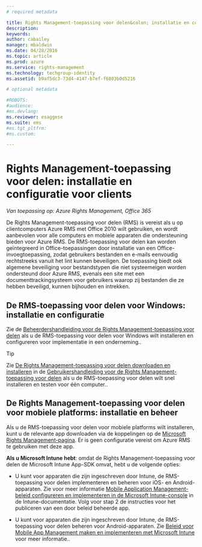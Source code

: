 ```yaml
---
# required metadata

title: Rights Management-toepassing voor delen&colon; installatie en configuratie voor clients | Azure RMS
description:
keywords:
author: cabailey
manager: mbaldwin
ms.date: 04/28/2016
ms.topic: article
ms.prod: azure
ms.service: rights-management
ms.technology: techgroup-identity
ms.assetid: b9af5dc3-73d4-4147-b7ef-f6803b0d5216

# optional metadata

#ROBOTS:
#audience:
#ms.devlang:
ms.reviewer: esaggese
ms.suite: ems
#ms.tgt_pltfrm:
#ms.custom:

---
```


# Rights Management-toepassing voor delen: installatie en configuratie voor clients

*Van toepassing op: Azure Rights Management, Office 365*

De Rights Management-toepassing voor delen (RMS) is vereist als u op clientcomputers Azure RMS met Office 2010 wilt gebruiken, en wordt aanbevolen voor alle computers en mobiele apparaten die ondersteuning bieden voor Azure RMS. De RMS-toepassing voor delen kan worden geïntegreerd in Office-toepassingen door installatie van een Office-invoegtoepassing, zodat gebruikers bestanden en e-mails eenvoudig rechtstreeks vanuit het lint kunnen beveiligen. De toepassing biedt ook algemene beveiliging voor bestandstypen die niet systeemeigen worden ondersteund door Azure RMS, evenals een site met een documenttrackingsysteem voor gebruikers waarop zij bestanden die ze hebben beveiligd, kunnen bijhouden en intrekken.

## De RMS-toepassing voor delen voor Windows: installatie en configuratie
Zie de [Beheerdershandleiding voor de Rights Management-toepassing voor delen](../rms-client/sharing-app-admin-guide.md) als u de RMS-toepassing voor delen voor Windows wilt installeren en configureren voor implementatie in een onderneming..

> [!TIP]
> Zie [De Rights Management-toepassing voor delen downloaden en installeren](../rms-client/install-sharing-app.md) in de [Gebruikershandleiding voor de Rights Management-toepassing voor delen](../rms-client/sharing-app-user-guide.md) als u de RMS-toepassing voor delen wilt snel installeren en testen voor één computer..

## De Rights Management-toepassing voor delen voor mobiele platforms: installatie en beheer
Als u de RMS-toepassing voor delen voor mobiele platforms wilt installeren, kunt u de relevante app downloaden via de koppelingen op de [Microsoft Rights Management-pagina](http://go.microsoft.com/fwlink/?LinkId=303970). Er is geen configuratie vereist om Azure RMS te gebruiken met deze app.

**Als u Microsoft Intune hebt**: omdat de Rights Management-toepassing voor delen de Microsoft Intune App-SDK omvat, hebt u de volgende opties:

-   U kunt voor apparaten die zijn ingeschreven door Intune, de RMS-toepassing voor delen implementeren en beheren voor iOS- en Android-apparaten. Zie voor meer informatie [Mobile Application Management-beleid configureren en implementeren in de Microsoft Intune-console](/intune/deploy-use/configure-and-deploy-mobile-application-management-policies-in-the-microsoft-intune-console) in de Intune-documentatie. Volg voor stap 2 de instructies voor het publiceren van een door beleid beheerde app.

-   U kunt voor apparaten die zijn ingeschreven door Intune, de RMS-toepassing voor delen beheren voor Android-apparaten. Zie [Beleid voor Mobile App Management maken en implementeren met Microsoft Intune](/intune/deploy-use/create-and-deploy-mobile-app-management-policies-with-microsoft-intune) voor meer informatie..



<!--HONumber=Apr16_HO4-->


